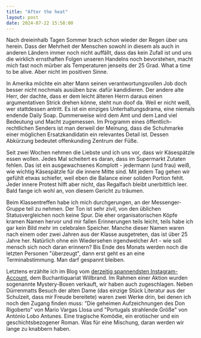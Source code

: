 ```yaml
---
title: "After the heat"
layout: post
date: 2024-07-22 15:58:00
---
```


Nach dreieinhalb Tagen Sommer brach schon wieder der Regen über uns herein. Dass der Mehrheit der Menschen sowohl in diesem als auch in anderen Ländern immer noch nicht auffällt, dass das kein Zufall ist und uns die wirklich ernsthaften Folgen unseren Handelns noch bevorstehen, macht mich fast noch mürber als Temperaturen jenseits der 25 Grad. What a time to be alive. Aber nicht im positiven Sinne.

In Amerika möchte ein alter Mann seinen verantwortungsvollen Job doch besser nicht nochmals ausüben bzw. dafür kandidieren. Der andere alte Herr, der dachte, dass er dem leicht älteren Herrn daraus einen argumentativen Strick drehen könne, steht nun doof da. Weil er nicht weiß, wer stattdessen antritt. Es ist ein einziges Unterhaltungsdrama, eine niemals endende Daily Soap. Dummerweise wird dem Amt und dem Land viel Bedeutung und Macht zugemessen. Im Programm eines öffentlich-rechtlichen Senders ist man derweil der Meinung, dass die Schuhmarke einer möglichen Ersatzkandidatin ein relevantes Detail ist. Dessen Abkürzung bedeutet offenkunding Zentrum der Füße.

Seit zwei Wochen nehmen die Liebste und ich uns vor, dass wir Käsespätzle essen wollen. Jedes Mal scheitert es daran, dass im Supermarkt Zutaten fehlen. Das ist ein ausgewachsenes Komplott - jedermann (und frau) weiß, wie wichtig Käsespätzle für die innere Mitte sind. Mit jedem Tag gehen wir gefühlt etwas schiefer, weil eben die Balance einer soliden Portion fehlt. Jeder innere Protest hilft aber nicht, das Regalfach bleibt unerbittlich leer. Bald fange ich wohl an, von diesem Gericht zu träumen.

Beim Klassentreffen habe ich mich durchgerungen, an der Messenger-Gruppe teil zu nehmen. Der Ton ist sehr zivil, von den üblichen Statusvergleichen noch keine Spur. Die eher organisatorischen Köpfe kramen Namen hervor und mir fallen Erinnerungen teils leicht, teils habe ich gar kein Bild mehr im celebralen Speicher. Manche dieser Namen waren nach einem oder zwei Jahren aus der Klasse ausgetreten, das ist über 25 Jahre her. Natürlich ohne ein Wiedersehen irgendwelcher Art - wie soll mensch sich noch daran erinnern? Bis Ende des Monats werden noch die letzten Personen "überzeugt", dann erst geht es an eine Terminabstimmung. Man darf gespannt bleiben.

Letztens erzählte ich im Blog vom [derzeitig spannendsten Instagram-Account](https://loggbok.de/2024/05/31/wir-muessen/), dem Buchantiquariat Willbrand. Im Rahmen einer Aktion wurden sogenannte Mystery-Boxen verkauft, wir haben auch zugeschlagen. Neben Dürrenmatts Besuch der alten Dame (das einzige Stück Literatur aus der Schulzeit, dass mir Freude bereitete) waren zwei Werke drin, bei denen ich noch den Zugang finden muss: "Die geheimen Aufzeichnungen des Don Rigoberto" von Mario Vargas Llosa und "Portugals strahlende Größe" von António Lobo Antunes. Eine tragische Komödie, ein erotischer und ein geschichtsbezogener Roman. Was für eine Mischung, daran werden wir lange zu knabbern haben. 